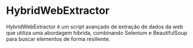 # HybridWebExtractor
HybridWebExtractor é um script avançado de extração de dados da web que utiliza uma abordagem híbrida, combinando Selenium e BeautifulSoup para buscar elementos de forma resiliente. 
